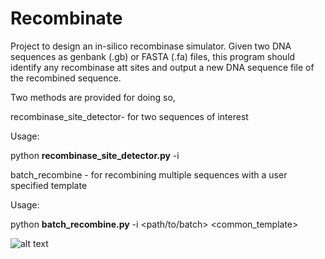 # Recombinate
Project to design an in-silico recombinase simulator. Given two DNA sequences as genbank (.gb) or FASTA (.fa) files, this program should identify any recombinase att sites and output a new DNA sequence file of the recombined sequence.

Two methods are provided for doing so,

recombinase_site_detector- for two sequences of interest

Usage: 

python **recombinase_site_detector.py** -i  <inputfile1> <inputfile2> <outputfile> 

batch_recombine - for recombining multiple sequences with a user specified template

Usage:

python **batch_recombine.py** -i <path/to/batch> <common_template> 
  




![alt text](https://github.com/jambomber/recombinase_simulator/blob/main/recombinase_icon_low.png)
